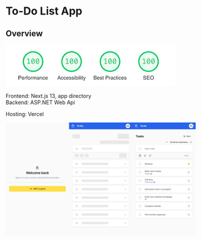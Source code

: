 # To-Do List App

## Overview

<picture>
  <source media="(prefers-color-scheme: dark)" srcset="./docs/lighthouse-dark.webp">
  <img alt="Lighthouse performance score" src="./docs/lighthouse-light.webp">
</picture>

Frontend: Next.js 13, app directory  
Backend: ASP.NET Web Api

Hosting: Vercel

![App flow](./docs/app.webp)
